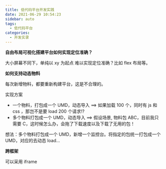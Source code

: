 ```yaml
---
title: 低代码平台开发实践
date: 2021-06-29 10:54:23
sidebar: auto
tags:
  - 低代码平台
categories:
  - 开发实录
---
```


**自由布局可视化搭建平台如何实现定位准确？**

大小屏幕不同下，单纯以 xy 为起点 难以实现定位准确？比如 flex 布局等。

**如何支持动态物料**

每次新增物料，都要重新构建平台，这是不合理的。

实现方案

- 一个物料，打包成一个 UMD，动态导入 ==> 如果加载 100 个，同时有 js 和 css ，那岂不是要 load 200 个请求!?
- 多个物料打包成一个 UMD，动态导入 ==> 假设场景, 物料包 ABC，目前我只需要 C，这时候怎么办，会拖了下载速度以及下载了无用的包！

想法：多个物料打包成一个 UMD，新增一个监控台。将指定的包统一打包成一个 UMD，对应的去动态 load...

**跨框架**

可以采用 iframe

